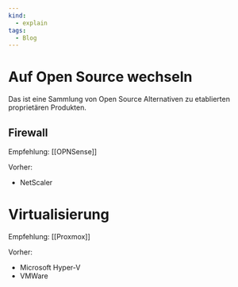 ```yaml
---
kind:
  - explain
tags:
  - Blog
---
```

# Auf Open Source wechseln

Das ist eine Sammlung von Open Source Alternativen zu etablierten proprietären Produkten.

## Firewall

Empfehlung: [[OPNSense]]

Vorher:

* NetScaler

# Virtualisierung

Empfehlung: [[Proxmox]]

Vorher:

* Microsoft Hyper-V
* VMWare
